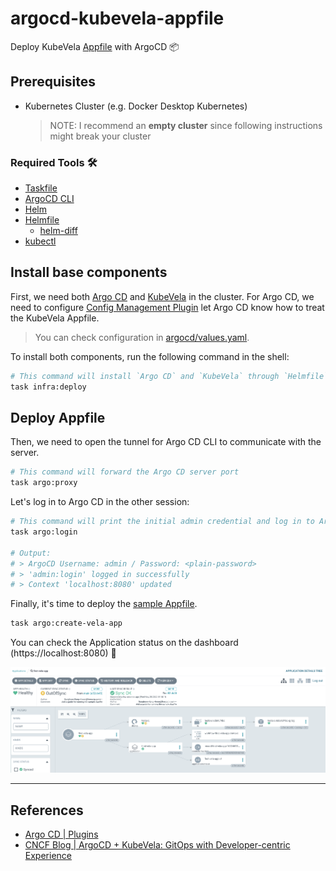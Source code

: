 # argocd-kubevela-appfile

Deploy KubeVela [Appfile](https://kubevela.io/docs/developers/learn-appfile) with ArgoCD 📦

## Prerequisites

- Kubernetes Cluster (e.g. Docker Desktop Kubernetes)
  > NOTE: I recommend an **empty cluster** since following instructions might break your cluster

### Required Tools 🛠

- [Taskfile](https://taskfile.dev)
- [ArgoCD CLI](https://argo-cd.readthedocs.io/en/stable/getting_started/#2-download-argo-cd-cli)
- [Helm](https://helm.sh)
- [Helmfile](https://github.com/helmfile/helmfile)
  - [helm-diff](https://github.com/databus23/helm-diff)
- [kubectl](https://kubernetes.io/docs/tasks/tools)

## Install base components

First, we need both [Argo CD](https://github.com/argoproj/argo-cd) and [KubeVela](https://kubevela.io) in the cluster. For Argo CD, we need to configure [Config Management Plugin](https://argo-cd.readthedocs.io/en/stable/user-guide/config-management-plugins) let Argo CD know how to treat the KubeVela Appfile.

> You can check configuration in [argocd/values.yaml](./deployments/infra/argocd/values.yaml).

To install both components, run the following command in the shell:

```sh
# This command will install `Argo CD` and `KubeVela` through `Helmfile`.
task infra:deploy
```

## Deploy Appfile

Then, we need to open the tunnel for Argo CD CLI to communicate with the server.

```sh
# This command will forward the Argo CD server port
task argo:proxy
```

Let's log in to Argo CD in the other session:

```sh
# This command will print the initial admin credential and log in to Argo CD
task argo:login

# Output:
# > ArgoCD Username: admin / Password: <plain-password>
# > 'admin:login' logged in successfully
# > Context 'localhost:8080' updated
```

Finally, it's time to deploy the [sample Appfile](./sample/appfile.yaml).

```sh
task argo:create-vela-app
```

You can check the Application status on the dashboard (https://localhost:8080) 🥳

![Application Status](./resources/app-dashboard.png)

---

## References

- [Argo CD | Plugins](https://argo-cd.readthedocs.io/en/stable/user-guide/config-management-plugins)
- [CNCF Blog | ArgoCD + KubeVela: GitOps with Developer-centric Experience](https://www.cncf.io/blog/2020/12/22/argocd-kubevela-gitops-with-developer-centric-experience)
